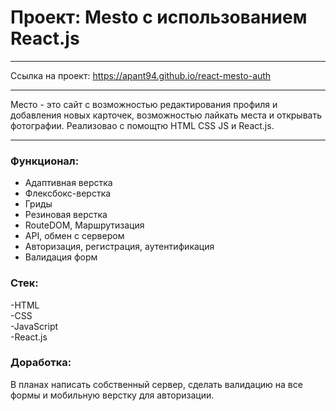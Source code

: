 # Проект: Mesto с использованием React.js
_______________
Ссылка на проект: https://apant94.github.io/react-mesto-auth
_______________
Место - это сайт с возможностью редактирования профиля и добавления новых карточек, возможностью лайкать места и открывать фотографии. Реализовао с помощтю HTML CSS JS и React.js.
_______________
### Функционал:
- Адаптивная верстка
- Флексбокс-верстка
- Гриды
- Резиновая верстка
- RouteDOM, Маршрутизация
- API, обмен с сервером
- Авторизация, регистрация, аутентификация    
- Валидация форм  

### Стек:  
-HTML  
-CSS  
-JavaScript  
-React.js

### Доработка:
В планах написать собственный сервер, сделать валидацию на все формы и мобильную верстку для авторизации.
